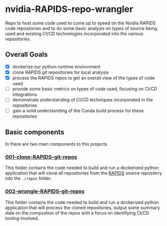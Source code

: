 # nvidia-RAPIDS-repo-wrangler
Repo to host some code used to come up to speed on the Nvidia RAPIDS code repositories and to do some basic analysis on types of source being used and existing CI/CD technologies incorporated into the various repositories.

## Overall Goals

- [X] dockerize our python runtime environment
- [X] clone RAPIDS git repositories for local analysis
- [X] process the RAPIDS repos to get an overall view of the types of code used
- [ ] provide some basic metrics on types of code used, focusing on CI/CD integrations
- [ ] demonstrate understanding of CI/CD techniques incorporated in the repositories
- [ ] gain a solid understanding of the Conda build process for these repositories

## Basic components

In there are two main components to this projects

### [001-clone-RAPIDS-git-repos](001~clone-RAPIDS-git-repos)

This folder contains the code needed to build and run a dockerized python application that will clone all repositories from the [RAPIDS](https://github.com/RAPIDSai) source repository into the `./repos` folder.

### [002-wrangle-RAPIDS-git-repos](002-wrangle-RAPIDS-git-repos)

This folder contains the code needed to build and run a dockerized python application that will process the cloned repositories, output some summary data on the compostion of the repos with a focus on identifying CI/CD tooling involved.
